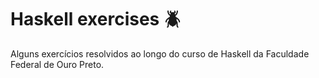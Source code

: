 # Haskell exercises 🪲

Alguns exercícios resolvidos ao longo do curso de Haskell da Faculdade Federal de Ouro Preto.
